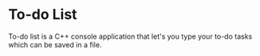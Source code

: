 # To-do List

To-do list is a C++ console application that let's you type your to-do tasks which can be saved in a file.